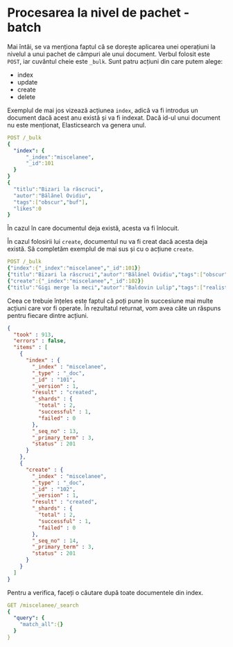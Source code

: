 # Procesarea la nivel de pachet - batch

Mai întâi, se va menționa faptul că se dorește aplicarea unei operațiuni la nivelul a unui pachet de câmpuri ale unui document. Verbul folosit este `POST`, iar cuvântul cheie este `_bulk`. Sunt patru acțiuni din care putem alege:

- index
- update
- create
- delete

Exemplul de mai jos vizează acțiunea `index`, adică va fi introdus un document dacă acest anu există și va fi indexat. Dacă id-ul unui document nu este menționat, Elasticsearch va genera unul.

```yaml
POST /_bulk
{
  "index": {
      "_index":"miscelanee",
      "_id":101
  }
}
{
  "titlu":"Bizari la răscruci",
  "autor":"Bălănel Ovidiu",
  "tags":["obscur","buf"],
  "likes":0
}
```
În cazul în care documentul deja există, acesta va fi înlocuit.

În cazul folosirii lui `create`, documentul nu va fi creat dacă acesta deja există. Să completăm exemplul de mai sus și cu o acțiune `create`.

```yaml
POST /_bulk
{"index":{"_index":"miscelanee","_id":101}}
{"titlu":"Bizari la răscruci","autor":"Bălănel Ovidiu","tags":["obscur","buf"],"likes":0}
{"create":{"_index":"miscelanee","_id":102}}
{"titlu":"Gigi merge la meci","autor":"Baldovin Lulip","tags":["realist","medieval"],"likes":0}
```

Ceea ce trebuie înțeles este faptul că poți pune în succesiune mai multe acțiuni care vor fi operate. În rezultatul returnat, vom avea câte un răspuns pentru fiecare dintre acțiuni.

```json
{
  "took" : 913,
  "errors" : false,
  "items" : [
    {
      "index" : {
        "_index" : "miscelanee",
        "_type" : "_doc",
        "_id" : "101",
        "_version" : 1,
        "result" : "created",
        "_shards" : {
          "total" : 2,
          "successful" : 1,
          "failed" : 0
        },
        "_seq_no" : 13,
        "_primary_term" : 3,
        "status" : 201
      }
    },
    {
      "create" : {
        "_index" : "miscelanee",
        "_type" : "_doc",
        "_id" : "102",
        "_version" : 1,
        "result" : "created",
        "_shards" : {
          "total" : 2,
          "successful" : 1,
          "failed" : 0
        },
        "_seq_no" : 14,
        "_primary_term" : 3,
        "status" : 201
      }
    }
  ]
}
```

Pentru a verifica, faceți o căutare după toate documentele din index.

```yaml
GET /miscelanee/_search
{
  "query": {
    "match_all":{}
  }
}
```
